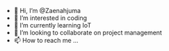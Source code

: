 - 👋 Hi, I’m @Zaenahjuma
- 👀 I’m interested in coding 
- 🌱 I’m currently learning IoT
- 💞️ I’m looking to collaborate on project management
- 📫 How to reach me ...

<!---
Zaenahjuma/Zaenahjuma is a ✨ special ✨ repository because its `README.md` (this file) appears on your GitHub profile.
You can click the Preview link to take a look at your changes.
--->
